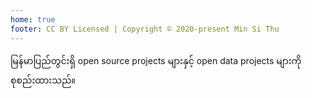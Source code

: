 ```yaml
---
home: true
footer: CC BY Licensed | Copyright © 2020-present Min Si Thu
---
```


မြန်မာပြည်တွင်းရှိ open source projects များနှင့် open data projects များကို စုစည်း‌ထားသည်။

<CategoryList/>
<ProjectList/>